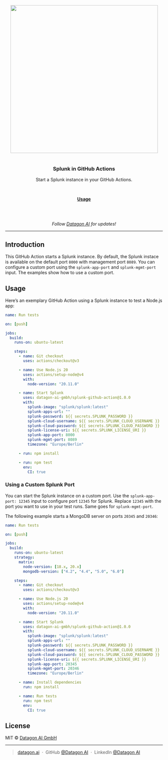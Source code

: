 <div align="center">
  <a href="https://datagon.ai">
    <img width="471" style="max-width:100%;" src="https://datagon.ai/wp-content/uploads/2023/09/Datagon-AI-Logo-Quadratic.png" />
  </a>
  <br/>
  <br/>
  <p>
    <h3>Splunk in GitHub Actions</h3>
  </p>
  <p>
    Start a Splunk instance in your GitHub Actions.
  </p>
  <br/>
  <p>
    <a href="#usage"><strong>Usage</strong></a>
  </p>
  <br/>
  <br/>
  <p>
    <em>Follow <a href="https://www.linkedin.com/company/datagon-ai-gmbh">Datagon AI</a> for updates!</em>
  </p>
</div>

---

## Introduction

This GitHub Action starts a Splunk instance. By default, the Splunk instace is available on the default port `8000` with management port `8089`. You can configure a custom port using the `splunk-app-port` and `splunk-mgmt-port` input. The examples show how to use a custom port.

## Usage

Here’s an exemplary GitHub Action using a Splunk instance to test a Node.js app:

```yaml
name: Run tests

on: [push]

jobs:
  build:
    runs-on: ubuntu-latest

    steps:
      - name: Git checkout
        uses: actions/checkout@v3

      - name: Use Node.js 20
        uses: actions/setup-node@v4
        with:
          node-version: "20.11.0"

      - name: Start Splunk
        uses: datagon-ai-gmbh/splunk-github-action@1.0.0
        with:
          splunk-image: "splunk/splunk:latest"
          splunk-apps-url: ""
          splunk-password: ${{ secrets.SPLUNK_PASSWORD }}
          splunk-cloud-username: ${{ secrets.SPLUNK_CLOUD_USERNAME }}
          splunk-cloud-password: ${{ secrets.SPLUNK_CLOUD_PASSWORD }}
          splunk-license-uri: ${{ secrets.SPLUNK_LICENSE_URI }}
          splunk-app-port: 8000
          splunk-mgmt-port: 8089
          timezone: "Europe/Berlin"

      - run: npm install

      - run: npm test
        env:
          CI: true
```

### Using a Custom Splunk Port

You can start the Splunk instance on a custom port. Use the `splunk-app-port: 12345` input to configure port `12345` for Splunk. Replace `12345` with the port you want to use in your test runs. Same goes for `splunk-mgmt-port`.

The following example starts a MongoDB server on ports `20345` and `20346`:

```yaml
name: Run tests

on: [push]

jobs:
  build:
    runs-on: ubuntu-latest
    strategy:
      matrix:
        node-version: [18.x, 20.x]
        mongodb-version: ["4.2", "4.4", "5.0", "6.0"]

    steps:
      - name: Git checkout
        uses: actions/checkout@v3

      - name: Use Node.js 20
        uses: actions/setup-node@v4
        with:
          node-version: "20.11.0"

      - name: Start Splunk
        uses: datagon-ai-gmbh/splunk-github-action@1.0.0
        with:
          splunk-image: "splunk/splunk:latest"
          splunk-apps-url: ""
          splunk-password: ${{ secrets.SPLUNK_PASSWORD }}
          splunk-cloud-username: ${{ secrets.SPLUNK_CLOUD_USERNAME }}
          splunk-cloud-password: ${{ secrets.SPLUNK_CLOUD_PASSWORD }}
          splunk-license-uri: ${{ secrets.SPLUNK_LICENSE_URI }}
          splunk-app-port: 20345
          splunk-mgmt-port: 20346
          timezone: "Europe/Berlin"

      - name: Install dependencies
        run: npm install

      - name: Run tests
        run: npm test
        env:
          CI: true
```

## License

MIT © [Datagon AI GmbH](https://datagon.ai)

---

> [datagon.ai](https://datagon.ai) &nbsp;&middot;&nbsp;
> GitHub [@Datagon AI](https://github.com/Datagon-AI-GmbH/) &nbsp;&middot;&nbsp;
> LinkedIn [@Datagon AI](https://www.linkedin.com/company/datagon-ai-gmbh)

